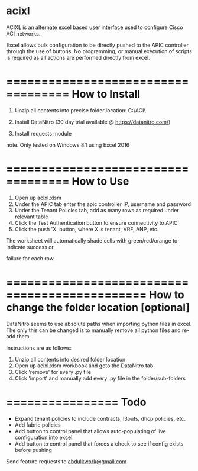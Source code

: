 # acixl
ACIXL is an alternate excel based user interface used to configure Cisco ACI networks.

Excel allows bulk configuration to be directly pushed to the APIC controller through the use of buttons. No programming, or manual execution of scripts is required as all actions are performed directly from excel.

===================================
How to Install
===================================
1. Unzip all contents into precise folder location:  C:\ACI\

2. Install DataNitro (30 day trial available @ https://datanitro.com/)

3. Install requests module

note. Only tested on Windows 8.1 using Excel 2016

===================================
How to Use
===================================
1. Open up aclxl.xlsm
2. Under the APIC tab enter the apic controller IP, username and password
3. Under the Tenant Policies tab, add as many rows as required under relevant table
4. Click the Test Authentication button to ensure connectivity to APIC
5. Click the push 'X' button, where X is tenant, VRF, ANP, etc.

The worksheet will automatically shade cells with green/red/orange to indicate success or 

failure for each row.

==============================================
How to change the folder location [optional]
===============================================
DataNitro seems to use absolute paths when importing python files in excel.  The only this can be changed is to manually remove all python files and re-add them.

Instructions are as follows:

1. Unzip all contents into desired folder location
2. Open up acixl.xlsm workbook and goto the DataNitro tab
3. Click 'remove' for every .py file
4. Click 'import' and manually add every .py file in the folder/sub-folders


================
Todo
================
* Expand tenant policies to include contracts, l3outs, dhcp policies, etc.
* Add fabric policies
* Add button to control panel that allows auto-populating of live configuration into excel
* Add button to control panel that forces a check to see if config exists before pushing

Send feature requests to abdulkwork@gmail.com
